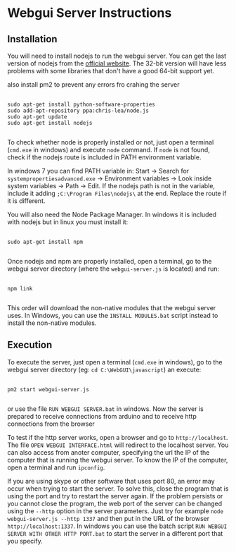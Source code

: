 <!DOCTYPE html>
<html>
<head>
	<title>Readme Webgui Server</title>
</head>
<body>
<h1>Webgui Server Instructions</h1>

<h2>Installation</h2>
<p>You will need to install nodejs to run the webgui server. You can get the last version of nodejs from the <a href="http://nodejs.org/">official website</a>. The 32-bit version will have less problems with some libraries that don't have a good 64-bit support yet.</p>
<p>also install pm2 to prevent any errors fro crahing the server</p>
<pre>
	<code>
sudo apt-get install python-software-properties
sudo add-apt-repository ppa:chris-lea/node.js
sudo apt-get update
sudo apt-get install nodejs
	</code>
</pre>

<p>To check whether node is properly installed or not, just open a terminal (<code>cmd.exe</code> in windows) and execute <code>node</code> command. If <code>node</code> is not found, check if the nodejs route is included in PATH environment variable.</p>
<p>In windows 7 you can find PATH variable in: Start -&gt; Search for <code>systempropertiesadvanced.exe</code> -&gt; Environment variables -&gt; Look inside system variables -&gt; Path -&gt; Edit. If the nodejs path is not in the variable, include it adding <code>;C:\Program Files\nodejs\</code> at the end. Replace the route if it is different.</p>
<p>You will also need the Node Package Manager. In windows it is included with nodejs but in linux you must install it:</p>
<pre>
	<code>
sudo apt-get install npm
	</code>
</pre>

<p>Once nodejs and npm are properly installed, open a terminal, go to the webgui server directory (where the <code>webgui-server.js</code> is located) and run:</p>
<pre>
	<code>
npm link
	</code>
</pre>
<p>This order will download the non-native modules that the webgui server uses. In Windows, you can use the <code>INSTALL MODULES.bat</code> script instead to install the non-native modules.</p>

<h2>Execution</h2>
<p>To execute the server, just open a terminal (<code>cmd.exe</code> in windows), go to the webgui server directory (eg: <code>cd C:\WebGUI\javascript</code>) an execute:
<pre>
	<code>
pm2 start webgui-server.js
	</code>
</pre>
<p>or use the file <code>RUN WEBGUI SERVER.bat</code> in windows. Now the server is prepared to receive connections from arduino and to receive http connections from the browser</p>
<p>To test if the http server works, open a browser and go to <code>http://localhost</code>. The file <code>OPEN WEBGUI INTERFACE.html</code> will redirect to the localhost server. You can also access from anoter computer, specifying the url the IP of the computer that is running the webgui server. To know the IP of the computer, open a terminal and run <code>ipconfig</code>.</p>
<p>If you are using skype or other software that uses port 80, an error may occur when trying to start the server. To solve this, close the program that is using the port and try to restart the server again. If the problem persists or you cannot close the program, the web port of the server can be changed using the <code>--http</code> option in the server parameters. Just try for example <code>node webgui-server.js --http 1337</code> and then put in the URL of the browser <code>http://localhost:1337</code>. In windows you can use the batch script <code>RUN WEBGUI SERVER WITH OTHER HTTP PORT.bat</code> to start the server in a different port that you specify.</p>
</body>
</html>

